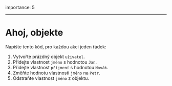 importance: 5

---

# Ahoj, objekte

Napište tento kód, pro každou akci jeden řádek:

1. Vytvořte prázdný objekt `uživatel`.
2. Přidejte vlastnost `jméno` s hodnotou `Jan`.
3. Přidejte vlastnost `příjmení` s hodnotou `Novák`.
4. Změňte hodnotu vlastnosti `jméno` na `Petr`.
5. Odstraňte vlastnost `jméno` z objektu.